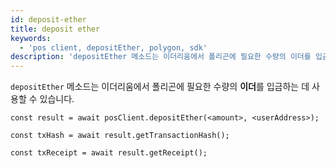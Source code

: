 ```yaml
---
id: deposit-ether
title: deposit ether
keywords:
  - 'pos client, depositEther, polygon, sdk'
description: 'depositEther 메소드는 이더리움에서 폴리곤에 필요한 수량의 이더를 입금하는 데 사용할 수 있습니다.'
---
```


`depositEther` 메소드는 이더리움에서 폴리곤에 필요한 수량의 **이더**를 입금하는 데 사용할 수 있습니다.

```
const result = await posClient.depositEther(<amount>, <userAddress>);

const txHash = await result.getTransactionHash();

const txReceipt = await result.getReceipt();

```
